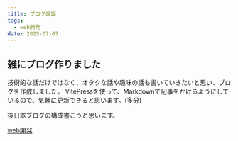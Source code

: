 ```yaml
---
title: ブログ爆誕
tags:
  - web開発
date: 2025-07-07
---
```


## 雑にブログ作りました

技術的な話だけではなく、オタクな話や趣味の話も書いていきたいと思い、ブログを作成しました。
VitePressを使って、Markdownで記事をかけるようにしているので、気軽に更新できると思います。(多分)

後日本ブログの構成書こうと思います。

[web開発](/tags/web開発)
